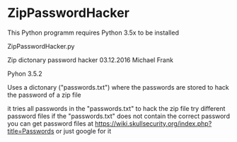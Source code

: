 # ZipPasswordHacker

This Python programm requires Python 3.5x to be installed

ZipPasswordHacker.py


Zip dictonary password hacker
03.12.2016
Michael Frank

Pyhon 3.5.2

Uses a dictonary ("passwords.txt") where the passwords are stored to hack the password of a zip file

it tries all passwords in the "passwords.txt" to hack the zip file
try different password files if the "passwords.txt" does not contain the correct password
you can get password files at https://wiki.skullsecurity.org/index.php?title=Passwords
or just google for it
